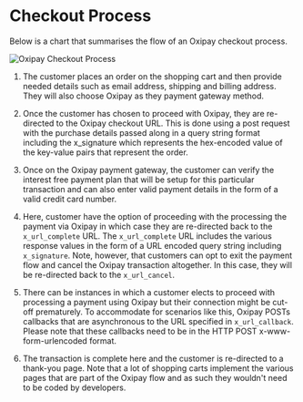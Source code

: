 # Checkout Process

Below is a chart that summarises the flow of an Oxipay checkout process.

<img src="/img/api/1.png" alt="Oxipay Checkout Process">

1. The customer places an order on the shopping cart and then provide needed details such as email address, shipping and billing address. They will also choose Oxipay as they payment gateway method.

2. Once the customer has chosen to proceed with Oxipay, they are re-directed to the Oxipay checkout URL. This is done using a post request with the purchase details passed along in a query string format including the x_signature which represents the hex-encoded value of the key-value pairs that represent the order.

3. Once on the Oxipay payment gateway, the customer can verify the interest free payment plan that will be setup for this particular transaction and can also enter valid payment details in the form of a valid credit card number.

4. Here, customer have the option of proceeding with the processing the payment via Oxipay in which case they are re-directed back to the <code>x_url_complete</code> URL. The <code>x_url_complete</code> URL includes the various response values in the form of a URL encoded query string including <code>x_signature</code>. Note, however, that customers can opt to exit the payment flow and cancel the Oxipay transaction altogether. In this case, they will be re-directed back to the <code>x_url_cancel</code>.

5. There can be instances in which a customer elects to proceed with processing a payment using Oxipay but their connection might be cut-off prematurely. To accommodate for scenarios like this, Oxipay POSTs callbacks that are asynchronous to the URL specified in <code>x_url_callback</code>. Please note that these callbacks need to be in the HTTP POST x-www-form-urlencoded format.

6. The transaction is complete here and the customer is re-directed to a thank-you page. Note that a lot of shopping carts implement the various pages that are part of the Oxipay flow and as such they wouldn't need to be coded by developers.
